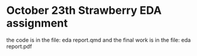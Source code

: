 # October 23th Strawberry EDA assignment

the code is in the file:
eda report.qmd
and the final work is in the file:
eda report.pdf
